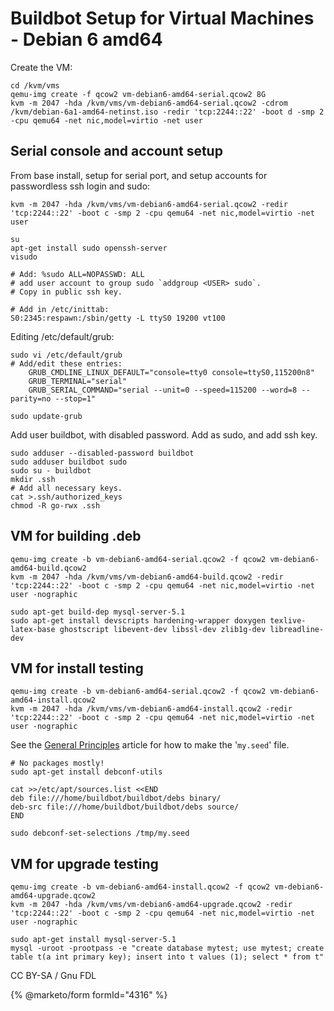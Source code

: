 
# Buildbot Setup for Virtual Machines - Debian 6 amd64

Create the VM:


```
cd /kvm/vms
qemu-img create -f qcow2 vm-debian6-amd64-serial.qcow2 8G
kvm -m 2047 -hda /kvm/vms/vm-debian6-amd64-serial.qcow2 -cdrom /kvm/debian-6a1-amd64-netinst.iso -redir 'tcp:2244::22' -boot d -smp 2 -cpu qemu64 -net nic,model=virtio -net user
```

## Serial console and account setup


From base install, setup for serial port, and setup accounts for passwordless
ssh login and sudo:


```
kvm -m 2047 -hda /kvm/vms/vm-debian6-amd64-serial.qcow2 -redir 'tcp:2244::22' -boot c -smp 2 -cpu qemu64 -net nic,model=virtio -net user

su
apt-get install sudo openssh-server
visudo

# Add: %sudo ALL=NOPASSWD: ALL
# add user account to group sudo `addgroup <USER> sudo`.
# Copy in public ssh key.

# Add in /etc/inittab:
S0:2345:respawn:/sbin/getty -L ttyS0 19200 vt100
```

Editing /etc/default/grub:


```
sudo vi /etc/default/grub
# Add/edit these entries:
    GRUB_CMDLINE_LINUX_DEFAULT="console=tty0 console=ttyS0,115200n8"
    GRUB_TERMINAL="serial"
    GRUB_SERIAL_COMMAND="serial --unit=0 --speed=115200 --word=8 --parity=no --stop=1"

sudo update-grub
```

Add user buildbot, with disabled password. Add as sudo, and add ssh key.


```
sudo adduser --disabled-password buildbot
sudo adduser buildbot sudo
sudo su - buildbot
mkdir .ssh
# Add all necessary keys.
cat >.ssh/authorized_keys
chmod -R go-rwx .ssh
```

## VM for building .deb


```
qemu-img create -b vm-debian6-amd64-serial.qcow2 -f qcow2 vm-debian6-amd64-build.qcow2
kvm -m 2047 -hda /kvm/vms/vm-debian6-amd64-build.qcow2 -redir 'tcp:2244::22' -boot c -smp 2 -cpu qemu64 -net nic,model=virtio -net user -nographic

sudo apt-get build-dep mysql-server-5.1
sudo apt-get install devscripts hardening-wrapper doxygen texlive-latex-base ghostscript libevent-dev libssl-dev zlib1g-dev libreadline-dev
```

## VM for install testing


```
qemu-img create -b vm-debian6-amd64-serial.qcow2 -f qcow2 vm-debian6-amd64-install.qcow2
kvm -m 2047 -hda /kvm/vms/vm-debian6-amd64-install.qcow2 -redir 'tcp:2244::22' -boot c -smp 2 -cpu qemu64 -net nic,model=virtio -net user -nographic
```

See the [General Principles](../buildbot-setup-for-virtual-machines-general-principles.md) 
article for how to make the '`my.seed`' file.


```
# No packages mostly!
sudo apt-get install debconf-utils

cat >>/etc/apt/sources.list <<END
deb file:///home/buildbot/buildbot/debs binary/
deb-src file:///home/buildbot/buildbot/debs source/
END

sudo debconf-set-selections /tmp/my.seed
```

## VM for upgrade testing


```
qemu-img create -b vm-debian6-amd64-install.qcow2 -f qcow2 vm-debian6-amd64-upgrade.qcow2
kvm -m 2047 -hda /kvm/vms/vm-debian6-amd64-upgrade.qcow2 -redir 'tcp:2244::22' -boot c -smp 2 -cpu qemu64 -net nic,model=virtio -net user -nographic

sudo apt-get install mysql-server-5.1
mysql -uroot -prootpass -e "create database mytest; use mytest; create table t(a int primary key); insert into t values (1); select * from t"
```


CC BY-SA / Gnu FDL


{% @marketo/form formId="4316" %}
